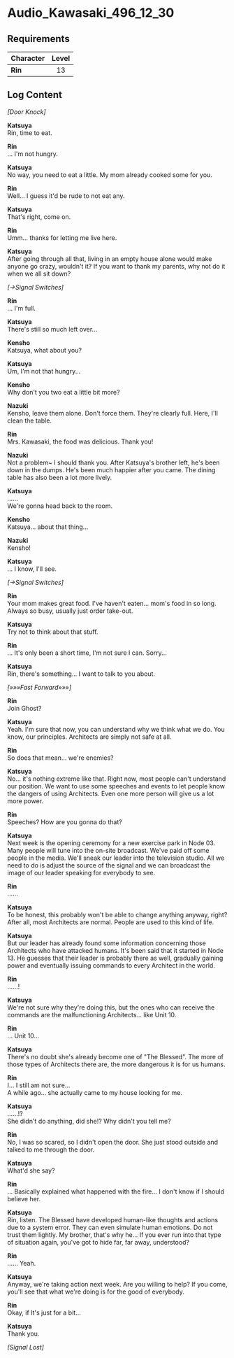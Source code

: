 # Audio_Kawasaki_496_12_30
## Requirements
|Character|Level|
|---------|:---:|
|**Rin**  | 13  |

## Log Content
*\[Door Knock\]*

**Katsuya**<br>
Rin, time to eat.

**Rin**<br>
... I'm not hungry.

**Katsuya**<br>
No way, you need to eat a little. My mom already cooked some for you.

**Rin**<br>
Well... I guess it'd be rude to not eat any.

**Katsuya**<br>
That's right, come on.

**Rin**<br>
Umm... thanks for letting me live here.

**Katsuya**<br>
After going through all that, living in an empty house alone would make anyone go crazy, wouldn't it? If you want to thank my parents, why not do it when we all sit down?

*[→Signal Switches]*

**Rin**<br>
... I'm full.

**Katsuya**<br>
There's still so much left over...

**Kensho**<br>
Katsuya, what about you?

**Katsuya**<br>
Um, I'm not that hungry...

**Kensho**<br>
Why don't you two eat a little bit more?

**Nazuki**<br>
Kensho, leave them alone. Don't force them. They're clearly full. Here, I'll clean the table.

**Rin**<br>
Mrs. Kawasaki, the food was delicious. Thank you!

**Nazuki**<br>
Not a problem\~ I should thank you. After Katsuya's brother left, he's been down in the dumps. He's been much happier after you came. The dining table has also been a lot more lively.

**Katsuya**<br>
......<br>
We're gonna head back to the room.

**Kensho**<br>
Katsuya... about that thing...

**Nazuki**<br>
Kensho!

**Katsuya**<br>
... I know, I'll see.

*[→Signal Switches]*

**Rin**<br>
Your mom makes great food. I've haven't eaten... mom's food in so long. Always so busy, usually just order take\-out.

**Katsuya**<br>
Try not to think about that stuff.

**Rin**<br>
... It's only been a short time, I'm not sure I can. Sorry...

**Katsuya**<br>
Rin, there's something... I want to talk to you about.

*[»»»Fast Forward»»»]*

**Rin**<br>
Join Ghost?

**Katsuya**<br>
Yeah. I'm sure that now, you can understand why we think what we do. You know, our principles. Architects are simply not safe at all.

**Rin**<br>
So does that mean... we're enemies?

**Katsuya**<br>
No... it's nothing extreme like that. Right now, most people can't understand our position. We want to use some speeches and events to let people know the dangers of using Architects. Even one more person will give us a lot more power.

**Rin**<br>
Speeches? How are you gonna do that?

**Katsuya**<br>
Next week is the opening ceremony for a new exercise park in Node 03. Many people will tune into the on\-site broadcast. We've paid off some people in the media. We'll sneak our leader into the television studio. All we need to do is adjust the source of the signal and we can broadcast the image of our leader speaking for everybody to see.

**Rin**<br>
......

**Katsuya**<br>
To be honest, this probably won't be able to change anything anyway, right? After all, most Architects are normal. People are used to this kind of life.

**Katsuya**<br>
But our leader has already found some information concerning those Architects who have attacked humans. It's been said that it started in Node 13. He guesses that their leader is probably there as well, gradually gaining power and eventually issuing commands to every Architect in the world.

**Rin**<br>
......!

**Katsuya**<br>
We're not sure why they're doing this, but the ones who can receive the commands are the malfunctioning Architects... like Unit 10.

**Rin**<br>
... Unit 10...

**Katsuya**<br>
There's no doubt she's already become one of "The Blessed". The more of those types of Architects there are, the more dangerous it is for us humans.

**Rin**<br>
I... I still am not sure...<br>
A while ago...  she actually came to my house looking for me.

**Katsuya**<br>
......!?<br>
She didn't do anything, did she!? Why didn't you tell me?

**Rin**<br>
No, I was so scared, so I didn't open the door. She just stood outside and talked to me through the door.

**Katsuya**<br>
What'd she say?

**Rin**<br>
... Basically explained what happened with the fire... I don't know if I should believe her.

**Katsuya**<br>
Rin, listen. The Blessed have developed human\-like thoughts and actions due to a system error. They can even simulate human emotions. Do not trust them lightly. My brother, that's why he... If you ever run into that type of situation again, you've got to hide far, far away, understood?

**Rin**<br>
...... Yeah.

**Katsuya**<br>
Anyway, we're taking action next week. Are you willing to help? If you come, you'll see that what we're doing is for the good of everybody.

**Rin**<br>
Okay, if It's just for a bit...

**Katsuya**<br>
Thank you.

*[Signal Lost]*